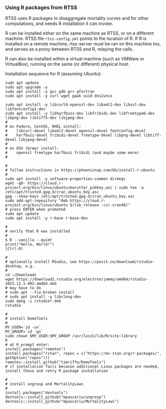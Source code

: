 ### Using R packages from RTSS

RTSS uses R packages to disaggregate mortality curves and for other computations, and needs R installation it can invoke.

R can be installed either on the same machine as RTSS, or on a different machine. RTSS file `rtss-config.yml` points to the location of R. If R is installed on a remote machine, rtss-server must be ran on this machine too, and serves as a proxy between RTSS and R, relaying the calls.

R can also be installed within a virtual machine (such as VMWare or VirtualBox), running on the same (or different) physical host.

Installation sequence for R (assuming Ubuntu):

```
sudo apt update
sudo apt upgrade -y
sudo apt install -y gcc gdb g++ gfortran
sudo apt install -y curl wget gawk uuid dos2unix

sudo apt install -y libcurl4-openssl-dev libxml2-dev libssl-dev libfontconfig1-dev 
sudo apt install -y libharfbuzz-dev libfribidi-dev libfreetype6-dev libpng-dev libtiff5-dev libjpeg-dev
#
# on Fedora, CentOS, RHEL install: 
#    libcurl-devel libxml2-devel openssl-devel fontconfig-devel 
#    harfbuzz-devel fribidi-devel freetype-devel libpng-devel libtiff-devel libjpeg-devel
#
# on OSX (brew) install: 
#    openssl freetype harfbuzz fribidi (and maybe some more)
#

#
# follow instructions in https://phoenixnap.com/kb/install-r-ubuntu
#
sudo apt install -y software-properties-common dirmngr
wget -qO- https://cloud.r-project.org/bin/linux/ubuntu/marutter_pubkey.asc | sudo tee -a /etc/apt/trusted.gpg.d/cran_ubuntu_key.asc
gpg --show-keys /etc/apt/trusted.gpg.d/cran_ubuntu_key.asc
sudo add-apt-repository "deb https://cloud.r-project.org/bin/linux/ubuntu $(lsb_release -cs)-cran40/"
# press ENTER when promoted
sudo apt update
sudo apt install -y r-base r-base-dev

#
# verify that R was installed
#
$ R --vanilla --quiet
print("Hello, World!")
[Ctrl-D]

#
# optionally install RSudio, see https://posit.co/download/rstudio-desktop, e.g.
#
cd ~/Downloads
wget https://download1.rstudio.org/electron/jammy/amd64/rstudio-2023.12.1-402-amd64.deb
# may have to do
# sudo apt --fix-broken install
# sudo apt install -y libclang-dev
sudo dpkg -i rstudio*.deb
rstudio

#
# install DemoTools
#
MY_USER=`id -un`
MY_GROUP=`id -gn`
sudo chown $MY_USER:$MY_GROUP /usr/local/lib/R/site-library
R
# at R prompt enter:
install.packages("remotes")
install.packages("rstan", repos = c("https://mc-stan.org/r-packages/", getOption("repos")))
remotes::install_github("timriffe/DemoTools")
# if installation fails because additional Linux packages are needed, install those and retry R package installation

#
# install ungroup and MortalityLaws
#
install.packages("devtools")
devtools::install_github("mpascariu/ungroup")
devtools::install_github("mpascariu/MortalityLaws")
```
